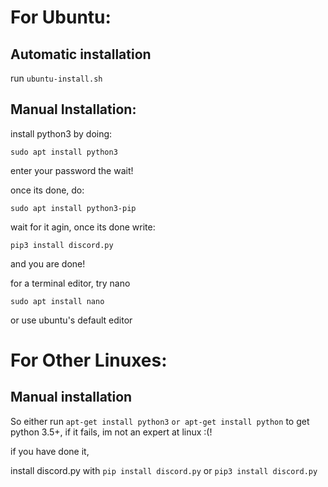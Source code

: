 # For Ubuntu:

## Automatic installation
run `ubuntu-install.sh`

## Manual Installation:
install python3 by doing:

`sudo apt install python3`

enter your password the wait!

once its done, do:

`sudo apt install python3-pip`

wait for it agin, once its done write:

`pip3 install discord.py`

and you are done!

for a terminal editor, try nano

`sudo apt install nano`

or use ubuntu's default editor

# For Other Linuxes:

## Manual installation

So either run `apt-get install python3` `or apt-get install python` to get python 3.5+, if it fails, im not an expert at linux :(!

if you have done it,

install discord.py with `pip install discord.py` or `pip3 install discord.py`



